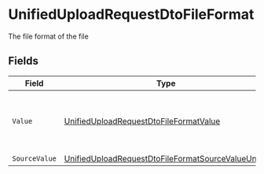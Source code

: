 # UnifiedUploadRequestDtoFileFormat

The file format of the file


## Fields

| Field                                                                                                                             | Type                                                                                                                              | Required                                                                                                                          | Description                                                                                                                       | Example                                                                                                                           |
| --------------------------------------------------------------------------------------------------------------------------------- | --------------------------------------------------------------------------------------------------------------------------------- | --------------------------------------------------------------------------------------------------------------------------------- | --------------------------------------------------------------------------------------------------------------------------------- | --------------------------------------------------------------------------------------------------------------------------------- |
| `Value`                                                                                                                           | [UnifiedUploadRequestDtoFileFormatValue](../../Models/Components/UnifiedUploadRequestDtoFileFormatValue.md)                       | :heavy_minus_sign:                                                                                                                | The file format of the file, expressed as a file extension                                                                        | pdf                                                                                                                               |
| `SourceValue`                                                                                                                     | [UnifiedUploadRequestDtoFileFormatSourceValueUnion](../../Models/Components/UnifiedUploadRequestDtoFileFormatSourceValueUnion.md) | :heavy_minus_sign:                                                                                                                | N/A                                                                                                                               | application/pdf                                                                                                                   |
